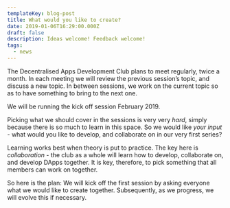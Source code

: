 ```yaml
---
templateKey: blog-post
title: What would you like to create?
date: 2019-01-06T16:29:00.000Z
draft: false
description: Ideas welcome! Feedback welcome!
tags:
  - news
---
```


The Decentralised Apps Development Club plans to meet regularly, twice a month. In each meeting we will review the previous session’s topic, and discuss a new topic. In between sessions, we work on the current topic so as to have something to bring to the next one.

We will be running the kick off session February 2019.

Picking what we should cover in the sessions is very very *hard*, simply because there is so much to learn in this space. So we would like *your input* - what would you like to develop, and collaborate on in our very first series?

<!-- excerpt -->

Learning works best when theory is put to practice. The key here is *collaboration* - the club as a whole will learn how to develop, collaborate on, and develop DApps together. It is key, therefore, to pick something that all members can work on together.

So here is the plan: We will kick off the first session by asking everyone what we would like to create together. Subsequently, as we progress, we will evolve this if necessary.
